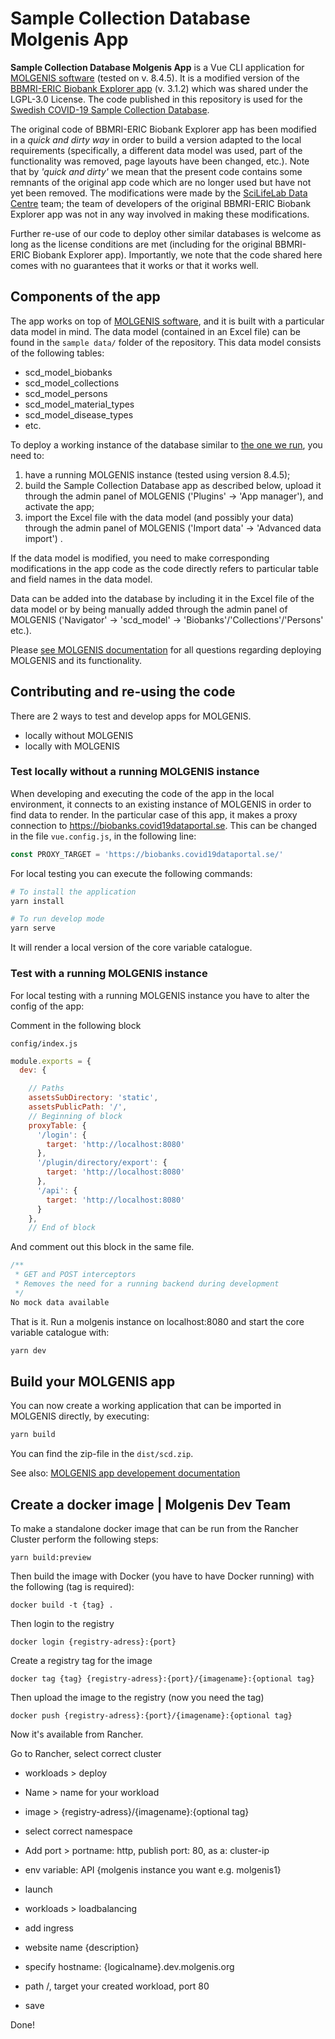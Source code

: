 # Sample Collection Database Molgenis App

**Sample Collection Database Molgenis App** is a Vue CLI application for [MOLGENIS software](https://github.com/molgenis) (tested on v. 8.4.5). It is a modified version of the [BBMRI-ERIC Biobank Explorer app](https://github.com/molgenis/molgenis-app-biobank-explorer) (v. 3.1.2) which was shared under the LGPL-3.0 License. The code published in this repository is used for the [Swedish COVID-19 Sample Collection Database](https://biobanks.covid19dataportal.se).

The original code of BBMRI-ERIC Biobank Explorer app has been modified in a *quick and dirty way* in order to build a version adapted to the local requirements (specifically, a different data model was used, part of the functionality was removed, page layouts have been changed, etc.). Note that by *'quick and dirty'* we mean that the present code contains some remnants of the original app code which are no longer used but have not yet been removed. The modifications were made by the [SciLifeLab Data Centre](https://github.com/ScilifelabDataCentre) team; the team of developers of the original BBMRI-ERIC Biobank Explorer app was not in any way involved in making these modifications.

Further re-use of our code to deploy other similar databases is welcome as long as the license conditions are met (including for the original BBMRI-ERIC Biobank Explorer app). Importantly, we note that the code shared here comes with no guarantees that it works or that it works well.

## Components of the app

The app works on top of [MOLGENIS software](https://github.com/molgenis), and it is built with a particular data model in mind. The data model (contained in an Excel file) can be found in the `sample data/` folder of the repository. This data model consists of the following tables:

- scd_model_biobanks
- scd_model_collections
- scd_model_persons
- scd_model_material_types
- scd_model_disease_types
- etc.

To deploy a working instance of the database similar to [the one we run](https://biobanks.covid19dataportal.se), you need to:

1. have a running MOLGENIS instance (tested using version 8.4.5);
2. build the Sample Collection Database app as described below, upload it through the admin panel of MOLGENIS ('Plugins' -> 'App manager'), and activate the app;
3. import the Excel file with the data model (and possibly your data) through the admin panel of MOLGENIS ('Import data' -> 'Advanced data import') .

If the data model is modified, you need to make corresponding modifications in the app code as the code directly refers to particular table and field names in the data model.

Data can be added into the database by including it in the Excel file of the data model or by being manually added through the admin panel of MOLGENIS ('Navigator' -> 'scd_model' -> 'Biobanks'/'Collections'/'Persons' etc.).

Please [see MOLGENIS documentation](https://www.molgenis.org) for all questions regarding deploying MOLGENIS and its functionality.

## Contributing and re-using the code

There are 2 ways to test and develop apps for MOLGENIS.

- locally without MOLGENIS
- locally with MOLGENIS

### Test locally without a running MOLGENIS instance

When developing and executing the code of the app in the local environment, it connects to an existing instance of MOLGENIS in order to find data to render. In the particular case of this app, it makes a proxy connection to https://biobanks.covid19dataportal.se. This can be changed in the file `vue.config.js`, in the following line:

```javascript
const PROXY_TARGET = 'https://biobanks.covid19dataportal.se/'

```

For local testing you can execute the following commands:

```bash
# To install the application
yarn install

# To run develop mode
yarn serve
```

It will render a local version of the core variable catalogue.

### Test with a running MOLGENIS instance
For local testing with a running MOLGENIS instance you have to alter the config of the app:

Comment in the following block

```config/index.js```

```javascript
module.exports = {
  dev: {

    // Paths
    assetsSubDirectory: 'static',
    assetsPublicPath: '/',
    // Beginning of block
    proxyTable: {
      '/login': {
        target: 'http://localhost:8080'
      },
      '/plugin/directory/export': {
        target: 'http://localhost:8080'
      },
      '/api': {
        target: 'http://localhost:8080'
      }
    },
    // End of block
```

And comment out this block in the same file.


```javascript
/**
 * GET and POST interceptors
 * Removes the need for a running backend during development
 */
No mock data available
```

That is it. Run a molgenis instance on localhost:8080 and start the core variable catalogue with:

```javascript
yarn dev
```

## Build your MOLGENIS app

You can now create a working application that can be imported in MOLGENIS directly, by executing:

```bash
yarn build
```

You can find the zip-file in the ```dist/scd.zip```.

See also: [MOLGENIS app developement documentation](https://molgenis.gitbooks.io/molgenis/content/developer_documentation/app-development.html)

## Create a docker image | Molgenis Dev Team
To make a standalone docker image that can be run from the Rancher Cluster perform the following steps:

```
yarn build:preview
```

Then build the image with Docker (you have to have Docker running) with the following (tag is required):

```
docker build -t {tag} .
```

Then login to the registry

```
docker login {registry-adress}:{port}

```

Create a registry tag for the image

```
docker tag {tag} {registry-adress}:{port}/{imagename}:{optional tag}
```

Then upload the image to the registry
(now you need the tag)

```
docker push {registry-adress}:{port}/{imagename}:{optional tag}
```

Now it's available from Rancher.

Go to Rancher, select correct cluster

* workloads > deploy
* Name > name for your workload
* image > {registry-adress}/{imagename}:{optional tag}
* select correct namespace
* Add port > portname: http, publish port: 80, as a: cluster-ip
* env variable: API {molgenis instance you want e.g. molgenis1}
* launch

* workloads > loadbalancing
* add ingress
* website name {description}
* specify hostname: {logicalname}.dev.molgenis.org
* path /, target your created workload, port 80
* save

Done!

